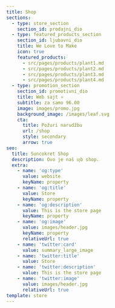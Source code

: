 ```yaml
---
title: Shop
sections:
  - type: store_section
    section_id: prodajni_dio
  - type: featured_products_section
    section_id: ljubavni_dio
    title: We Love to Make
    icon: true
    featured_products:
      - src/pages/products/plant1.md
      - src/pages/products/plant2.md
      - src/pages/products/plant3.md
      - src/pages/products/plant4.md
  - type: promotion_section
    section_id: promotivni_dio
    title: Web sajt ⭐
    subtitle: za samo 96.00
    image: images/promo.jpg
    background_image: /images/leaf.svg
    cta:
      title: Požuri narudžbu
      url: /shop
      style: secondary
      arrow: true
seo:
  title: Suncokret Shop
  description: Ovo je naš ǌb shop.
  extra:
    - name: 'og:type'
      value: website
      keyName: property
    - name: 'og:title'
      value: Store
      keyName: property
    - name: 'og:description'
      value: This is the store page
      keyName: property
    - name: 'og:image'
      value: images/header.jpg
      keyName: property
      relativeUrl: true
    - name: 'twitter:card'
      value: summary_large_image
    - name: 'twitter:title'
      value: Store
    - name: 'twitter:description'
      value: This is the store page
    - name: 'twitter:image'
      value: images/header.jpg
      relativeUrl: true
template: store
---
```

